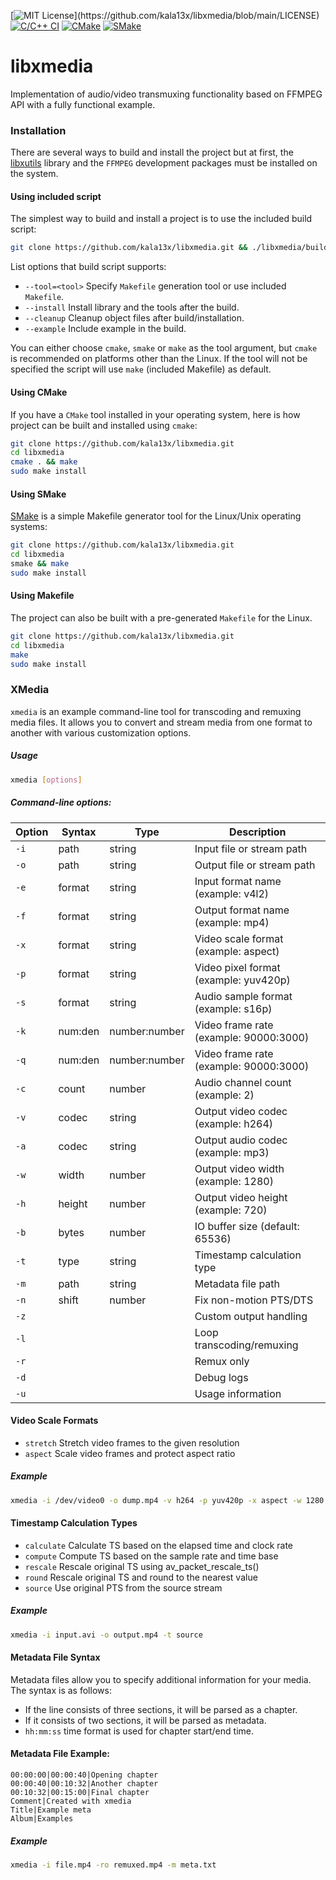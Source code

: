 [![MIT License](https://img.shields.io/badge/License-MIT-brightgreen.svg?)](https://github.com/kala13x/libxmedia/blob/main/LICENSE)
[![C/C++ CI](https://github.com/kala13x/libxmedia/actions/workflows/make.yml/badge.svg)](https://github.com/kala13x/libxmedia/actions/workflows/make.yml)
[![CMake](https://github.com/kala13x/libxmedia/actions/workflows/cmake.yml/badge.svg)](https://github.com/kala13x/libxmedia/actions)
[![SMake](https://github.com/kala13x/libxmedia/actions/workflows/smake.yml/badge.svg)](https://github.com/kala13x/libxmedia/actions/workflows/smake.yml)

# libxmedia
Implementation of audio/video transmuxing functionality based on FFMPEG API with a fully functional example.

### Installation
There are several ways to build and install the project but at first, the [libxutils](https://github.com/kala13x/libxutils) library and the `FFMPEG` development packages must be installed on the system.

#### Using included script
The simplest way to build and install a project is to use the included build script:

```bash
git clone https://github.com/kala13x/libxmedia.git && ./libxmedia/build.sh --install
```

List options that build script supports:

- `--tool=<tool>` Specify `Makefile` generation tool or use included `Makefile`.
- `--install` Install library and the tools after the build.
- `--cleanup` Cleanup object files after build/installation.
- `--example` Include example in the build.

You can either choose `cmake`, `smake` or `make` as the tool argument, but `cmake` is recommended on platforms other than the Linux.
If the tool will not be specified the script will use `make` (included Makefile) as default.

#### Using CMake
If you have a `CMake` tool installed in your operating system, here is how project can be built and installed using `cmake`:

```bash
git clone https://github.com/kala13x/libxmedia.git
cd libxmedia
cmake . && make
sudo make install
```

#### Using SMake
[SMake](https://github.com/kala13x/smake) is a simple Makefile generator tool for the Linux/Unix operating systems:

```bash
git clone https://github.com/kala13x/libxmedia.git
cd libxmedia
smake && make
sudo make install
```

#### Using Makefile
The project can also be built with a pre-generated `Makefile` for the Linux.

```bash
git clone https://github.com/kala13x/libxmedia.git
cd libxmedia
make
sudo make install
```

### XMedia
`xmedia` is an example command-line tool for transcoding and remuxing media files. It allows you to convert and stream media from one format to another with various customization options.

##### Usage
```bash
xmedia [options]
```

##### Command-line options:
Option     | Syntax    | Type           | Description
-----------|-----------|----------------|---------------------------
`-i`       | path      | string         | Input file or stream path
`-o`       | path      | string         | Output file or stream path
`-e`       | format    | string         | Input format name (example: v4l2)
`-f`       | format    | string         | Output format name (example: mp4)
`-x`       | format    | string         | Video scale format (example: aspect)
`-p`       | format    | string         | Video pixel format (example: yuv420p)
`-s`       | format    | string         | Audio sample format (example: s16p)
`-k`       | num:den   | number:number  | Video frame rate (example: 90000:3000)
`-q`       | num:den   | number:number  | Video frame rate (example: 90000:3000)
`-c`       | count     | number         | Audio channel count (example: 2)
`-v`       | codec     | string         | Output video codec (example: h264)
`-a`       | codec     | string         | Output audio codec (example: mp3)
`-w`       | width     | number         | Output video width (example: 1280)
`-h`       | height    | number         | Output video height (example: 720)
`-b`       | bytes     | number         | IO buffer size (default: 65536)
`-t`       | type      | string         | Timestamp calculation type
`-m`       | path      | string         | Metadata file path
`-n`       | shift     | number         | Fix non-motion PTS/DTS
`-z`       |           |                | Custom output handling
`-l`       |           |                | Loop transcoding/remuxing
`-r`       |           |                | Remux only
`-d`       |           |                | Debug logs
`-u`       |           |                | Usage information

#### Video Scale Formats
- `stretch` Stretch video frames to the given resolution
- `aspect` Scale video frames and protect aspect ratio

##### Example
```bash
xmedia -i /dev/video0 -o dump.mp4 -v h264 -p yuv420p -x aspect -w 1280 -h 720
```

#### Timestamp Calculation Types
- `calculate` Calculate TS based on the elapsed time and clock rate
- `compute` Compute TS based on the sample rate and time base
- `rescale` Rescale original TS using av_packet_rescale_ts()
- `round` Rescale original TS and round to the nearest value
- `source` Use original PTS from the source stream

##### Example
```bash
xmedia -i input.avi -o output.mp4 -t source
```

#### Metadata File Syntax
Metadata files allow you to specify additional information for your media. The syntax is as follows:

- If the line consists of three sections, it will be parsed as a chapter.
- If it consists of two sections, it will be parsed as metadata.
- `hh:mm:ss` time format is used for chapter start/end time.

#### Metadata File Example:
```
00:00:00|00:00:40|Opening chapter
00:00:40|00:10:32|Another chapter
00:10:32|00:15:00|Final chapter
Comment|Created with xmedia
Title|Example meta
Album|Examples
```

##### Example
```bash
xmedia -i file.mp4 -ro remuxed.mp4 -m meta.txt
```

